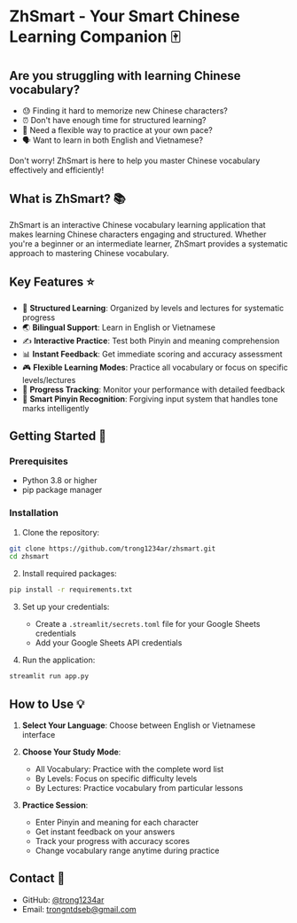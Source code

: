# ZhSmart - Your Smart Chinese Learning Companion 🀄

## Are you struggling with learning Chinese vocabulary?

- 😓 Finding it hard to memorize new Chinese characters?
- ⏰ Don't have enough time for structured learning?
- 🤔 Need a flexible way to practice at your own pace?
- 🗣️ Want to learn in both English and Vietnamese?

Don't worry! ZhSmart is here to help you master Chinese vocabulary effectively and efficiently! 

## What is ZhSmart? 📚

ZhSmart is an interactive Chinese vocabulary learning application that makes learning Chinese characters engaging and structured. Whether you're a beginner or an intermediate learner, ZhSmart provides a systematic approach to mastering Chinese vocabulary.

## Key Features ⭐

- 🎯 **Structured Learning**: Organized by levels and lectures for systematic progress
- 🌏 **Bilingual Support**: Learn in English or Vietnamese
- ✍️ **Interactive Practice**: Test both Pinyin and meaning comprehension
- 📊 **Instant Feedback**: Get immediate scoring and accuracy assessment
- 🎮 **Flexible Learning Modes**: Practice all vocabulary or focus on specific levels/lectures
- 🔄 **Progress Tracking**: Monitor your performance with detailed feedback
- 🎯 **Smart Pinyin Recognition**: Forgiving input system that handles tone marks intelligently

## Getting Started 🚀

### Prerequisites
- Python 3.8 or higher
- pip package manager

### Installation

1. Clone the repository:
```bash
git clone https://github.com/trong1234ar/zhsmart.git
cd zhsmart
```

2. Install required packages:
```bash
pip install -r requirements.txt
```

3. Set up your credentials:
   - Create a `.streamlit/secrets.toml` file for your Google Sheets credentials
   - Add your Google Sheets API credentials

4. Run the application:
```bash
streamlit run app.py
```

## How to Use 💡

1. **Select Your Language**: Choose between English or Vietnamese interface
2. **Choose Your Study Mode**:
   - All Vocabulary: Practice with the complete word list
   - By Levels: Focus on specific difficulty levels
   - By Lectures: Practice vocabulary from particular lessons

3. **Practice Session**:
   - Enter Pinyin and meaning for each character
   - Get instant feedback on your answers
   - Track your progress with accuracy scores
   - Change vocabulary range anytime during practice


## Contact 📧

- GitHub: [@trong1234ar](https://github.com/trong1234ar)
- Email: trongntdseb@gmail.com

